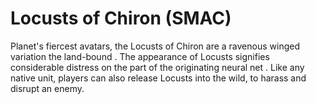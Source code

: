 # Locusts of Chiron (SMAC)

Planet's fiercest avatars, the Locusts of Chiron are a ravenous winged variation the land-bound . The appearance of Locusts signifies considerable distress on the part of the originating
neural net .
Like any native unit, players can also release Locusts into the wild, to harass and disrupt an enemy.